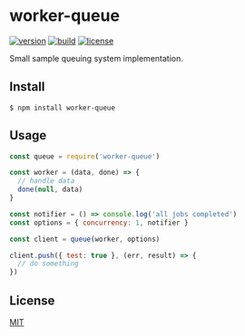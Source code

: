 # worker-queue

[![version](https://img.shields.io/npm/v/worker-queue.svg?style=flat-square)][version]
[![build](https://img.shields.io/travis/theworkflow/worker-queue/master.svg?style=flat-square)][build]
[![license](https://img.shields.io/badge/license-MIT-blue.svg?style=flat-square)][license]

Small sample queuing system implementation.

## Install

`$ npm install worker-queue`

## Usage

```javascript
const queue = require('worker-queue')

const worker = (data, done) => {
  // handle data
  done(null, data)
}

const notifier = () => console.log('all jobs completed')
const options = { concurrency: 1, notifier }

const client = queue(worker, options)

client.push({ test: true }, (err, result) => {
  // do something
})
```

## License

[MIT](LICENSE.md)

[version]: https://www.npmjs.com/package/worker-queue
[build]: https://travis-ci.org/theworkflow/sample-worker-queue
[license]: https://raw.githubusercontent.com/theworkflow/sample-worker-queue/master/LICENSE
